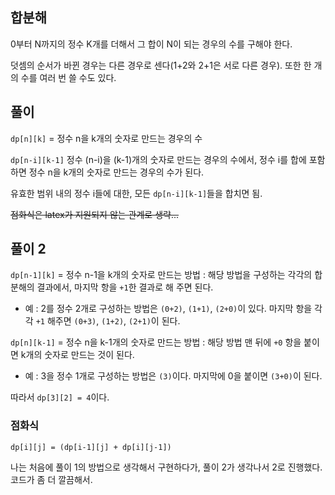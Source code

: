 ## 합분해

0부터 N까지의 정수 K개를 더해서 그 합이 N이 되는 경우의 수를 구해야 한다.

덧셈의 순서가 바뀐 경우는 다른 경우로 센다(1+2와 2+1은 서로 다른 경우). 또한 한 개의 수를 여러 번 쓸 수도 있다.


## 풀이

`dp[n][k]` = 정수 n을 k개의 숫자로 만드는 경우의 수

`dp[n-i][k-1]` 정수 (n-i)을 (k-1)개의 숫자로 만드는 경우의 수에서, 정수 i를 합에 포함하면 정수 n을 k개의 숫자로 만드는 경우의 수가 된다.

유효한 범위 내의 정수 i들에 대한, 모든 `dp[n-i][k-1]`들을 합치면 됨.

~~점화식은 latex가 지원되지 않는 관계로 생략...~~

## 풀이 2

`dp[n-1][k]` = 정수 n-1을 k개의 숫자로 만드는 방법 : 해당 방법을 구성하는 각각의 합분해의 결과에서, 마지막 항을 `+1`한 결과로 해 주면 된다.

* 예 : 2를 정수 2개로 구성하는 방법은 `(0+2)`, `(1+1)`, `(2+0)`이 있다. 마지막 항을 각각 `+1` 해주면 `(0+3)`, `(1+2)`, `(2+1)`이 된다.


`dp[n][k-1]` = 정수 n을 k-1개의 숫자로 만드는 방법 : 해당 방법 맨 뒤에 `+0` 항을 붙이면 k개의 숫자로 만드는 것이 된다.

* 예 : 3을 정수 1개로 구성하는 방법은 `(3)`이다. 마지막에 0을 붙이면 `(3+0)`이 된다.

따라서 `dp[3][2] = 4`이다.

### 점화식
`dp[i][j] = (dp[i-1][j] + dp[i][j-1])`

나는 처음에 풀이 1의 방법으로 생각해서 구현하다가, 풀이 2가 생각나서 2로 진행했다. 코드가 좀 더 깔끔해서.